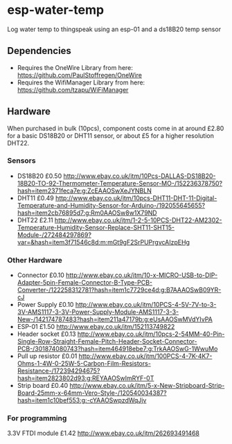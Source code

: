 # esp-water-temp
Log water temp to thingspeak using an esp-01 and a ds18B20 temp sensor

## Dependencies
- Requires the OneWire Library from here: https://github.com/PaulStoffregen/OneWire
- Requires the WifiManager Library from here: https://github.com/tzapu/WiFiManager

## Hardware
When purchased in bulk (10pcs), component costs come in at around £2.80 for a basic DS18B20 or DHT11 sensor, or about £5 for a higher resolution DHT22.

### Sensors
- DS18B20 £0.50 http://www.ebay.co.uk/itm/10Pcs-DALLAS-DS18B20-18B20-TO-92-Thermometer-Temperature-Sensor-MO-/152236378750?hash=item2371feca7e:g:ZcEAAOSwXeJYNBLN
- DHT11 £0.49 http://www.ebay.co.uk/itm/10pcs-DHT11-DHT-11-Digital-Temperature-and-Humidity-Sensor-for-Arduino-/192055645655?hash=item2cb76895d7:g:Rm0AAOSw8w1X79ND
- DHT22 £2.11 http://www.ebay.co.uk/itm/1-2-5-10PCS-DHT22-AM2302-Temperature-Humidity-Sensor-Replace-SHT11-SHT15-Module-/272484297869?var=&hash=item3f71546c8d:m:mGt9gF2SrPUPrgvcAIzpEHg

### Other Hardware
- Connector £0.10 http://www.ebay.co.uk/itm/10-x-MICRO-USB-to-DIP-Adapter-5pin-Female-Connector-B-Type-PCB-Converter-/122258312781?hash=item1c7729ce4d:g:B7AAAOSwB09YR-cJ
- Power Supply £0.10 http://www.ebay.co.uk/itm/10PCS-4-5V-7V-to-3-3V-AMS1117-3-3V-Power-Supply-Module-AMS1117-3-3-New-/142174787483?hash=item211a47179b:g:eUsAAOSwMVdYIvPA
- ESP-01 £1.50 http://www.ebay.co.uk/itm/152113749822
- Header socket £0.13 http://www.ebay.co.uk/itm/10pcs-2-54MM-40-Pin-Single-Row-Straight-Female-Pitch-Header-Socket-Connector-PCB-/301874080743?hash=item464918ebe7:g:TrkAAOSwG-1WwuMo
- Pull up resistor £0.01 http://www.ebay.co.uk/itm/100PCS-4-7K-4K7-Ohms-1-4W-0-25W-5-Carbon-Film-Resistors-Resistance-/172394294675?hash=item2823802d93:g:REYAAOSwImRYF-0T
- Strip board £0.40 http://www.ebay.co.uk/itm/5-x-New-Stripboard-Strip-Board-25mm-x-64mm-Vero-Style-/120540034387?hash=item1c10bef553:g:-cYAAOSwpzdWqJjv

### For programming
3.3V FTDI module £1.42 http://www.ebay.co.uk/itm/262693491468
